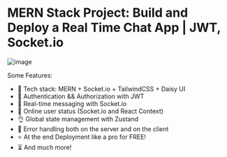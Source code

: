 # MERN Stack Project: Build and Deploy a Real Time Chat App | JWT, Socket.io
![image](https://github.com/user-attachments/assets/62c80d23-d881-4f5e-8d4e-b6d700ce50c2)

Some Features:

-   🌟 Tech stack: MERN + Socket.io + TailwindCSS + Daisy UI
-   🎃 Authentication && Authorization with JWT
-   👾 Real-time messaging with Socket.io
-   🚀 Online user status (Socket.io and React Context)
-   👌 Global state management with Zustand
-   🐞 Error handling both on the server and on the client
-   ⭐ At the end Deployment like a pro for FREE!
-   ⏳ And much more!

